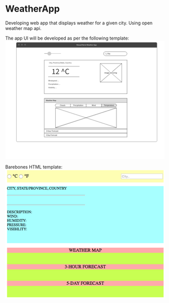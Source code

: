 # WeatherApp
Developing web app that displays weather for a given city. Using open weather map api.

The app UI will be developed as per the following template:  
![](images/weatherAppTemplate_v2.png)

Barebones HTML template:  
![](images/weatherAppHTMLtemplate_v2.png)
